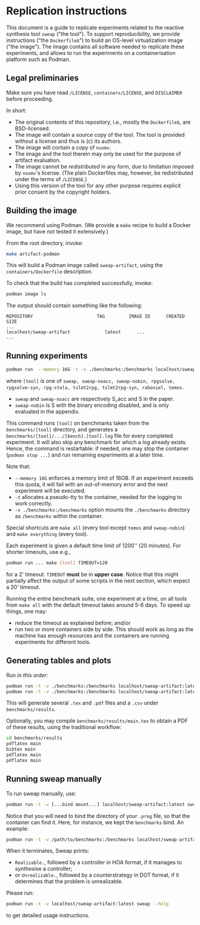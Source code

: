 # Replication instructions

This document is a guide to replicate experiments related to the reactive synthesis tool `sweap` ("the tool").
To support reproducibility, we provide instructions ("the `Dockerfile`s") to build an OS-level virtualization image ("the image").
The image contains all software needed to replicate these experiments, and allows to run the experiments on a containerisation platform such as Podman.

## Legal preliminaries

Make sure you have read `/LICENSE`, `containers/LICENSE`, and `DISCLAIMER` before proceeding.

In short:

* The original contents of this repository, i.e., mostly the `Dockerfile`s, are BSD-licensed.
* The image will contain a source copy of the tool. The tool is provided without a license and thus is (c) its authors.
* The image will contain a copy of `nuxmv`.
* The image and the tool therein may only be used for the purpose of artifact evaluation.
* The image cannot be *redistributed* in any form, due to limitation imposed by `nuxmv`'s license. (The plain Dockerfiles may, however, be redistributed under the terms of `/LICENSE`.)
* Using this version of the tool for any other purpose requires explicit prior consent by the copyright holders.

## Building the image

We recommend using Podman. (We provide a `make` recipe to build a Docker image, but have not tested it extensively.)

From the root directory, invoke:

```bash
make artifact-podman
```

This will build a Podman image called `sweap-artifact`, using the `containers/Dockerfile` description.

To check that the build has completed successfully, invoke:

```bash
podman image ls 
```

The output should contain something like the following:

```
REPOSITORY                        TAG         IMAGE ID      CREATED       SIZE
...
localhost/sweap-artifact             latest      ...
...
```

## Running experiments

```bash
podman run  --memory 16G -t -v ./benchmarks:/benchmarks localhost/sweap-artifact:latest make [tool]
```

where `[tool]` is one of `sweap, sweap-noacc, sweap-nobin, rpgsolve, rpgsolve-syn, rpg-stela, tslmt2rpg, tslmt2rpg-syn, raboniel, temos`.

* `sweap` and `sweap-noacc` are respectively S_acc and S in the paper.
* `sweap-nobin` is S with the binary encoding disabled, and is only evaluated in the appendix.

This command runs `[tool]` on benchmarks taken from the `benchmarks/[tool]` directory, and generates a `benchmarks/[tool]/.../[bench].[tool].log` file for every completed experiment. It will also skip any benchmark for which a log already exists. Hence, the command is restartable: if needed, one may stop the container (`podman stop ...`) and run remaining experiments at a later time.

Note that:

* `--memory 16G` enforces a memory limit of 16GB. If an experiment exceeds this quota, it will fail with an out-of-memory error and the next experiment will be executed.
* `-t` allocates a pseudo-tty to the container, needed for the logging to work correctly.
* `-v ./benchmarks:/benchmarks` option mounts the `./benchmarks` directory as `/benchmarks` within the container.

Special shortcuts are `make all` (every tool except `temos` and `sweap-nobin`) and `make everything` (every tool).

Each experiment is given a default time limit of 1200'' (20 minutes). For shorter timeouts, use e.g.,

```bash
podman run ... make [tool] TIMEOUT=120
```

for a 2' timeout. `TIMEOUT` **must** be in **upper case**.
Notice that this might partially affect the output of some scripts in the next section, which expect a 20' timeout.


Running the entire benchmark suite, one experiment at a time, on all tools from `make all` with the default timeout takes around 5-6 days.
To speed up things, one may:

* reduce the timeout as explained before; and/or
* run two or more containers side by side. This should work as long as the machine has enough resources and the containers are running experiments for different tools.

## Generating tables and plots

Run _in this order_:

```bash
podman run -t -v ./benchmarks:/benchmarks localhost/sweap-artifact:latest make tables
podman run -t -v ./benchmarks:/benchmarks localhost/sweap-artifact:latest make plots
```

This will generate several `.tex` and `.pdf` files and a `.csv` under `benchmarks/results`.

Optionally, you may compile `benchmarks/results/main.tex` to obtain a PDF of these results,
using the traditional workflow:

```bash
cd benchmarks/results
pdflatex main
bibtex main
pdflatex main
pdflatex main
```

## Running sweap manually

To run sweap manually, use:

```bash
podman run -t -v [...bind mount...] localhost/sweap-artifact:latest sweap --synthesise --p /path/to/file.prog
```

Notice that you will need to bind the directory of your `.prog` file, so that the container can find it. Here, for instance, we kept the `benchmarks` bind. An example:

```bash
podman run -t -v /path/to/benchmarks:/benchmarks localhost/sweap-artifact:latest sweap --synthesise --p /benchmarks/sweap/full-ltl/elevator-paper.prog
```

When it terminates, Sweap prints:

* `Realizable.`, followed by a controller in HOA format, if it manages to synthesise a controller;
* or `Unrealizable.`, followed by a counterstrategy in DOT format, if it determines that the problem is unrealizable.

Please run:

```bash
podman run -t -v localhost/sweap-artifact:latest sweap --help
```

to get detailed usage instructions.